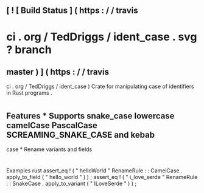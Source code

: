 [
!
[
Build
Status
]
(
https
:
/
/
travis
-
ci
.
org
/
TedDriggs
/
ident_case
.
svg
?
branch
=
master
)
]
(
https
:
/
/
travis
-
ci
.
org
/
TedDriggs
/
ident_case
)
Crate
for
manipulating
case
of
identifiers
in
Rust
programs
.
#
Features
*
Supports
snake_case
lowercase
camelCase
PascalCase
SCREAMING_SNAKE_CASE
and
kebab
-
case
*
Rename
variants
and
fields
#
Examples
rust
assert_eq
!
(
"
helloWorld
"
RenameRule
:
:
CamelCase
.
apply_to_field
(
"
hello_world
"
)
)
;
assert_eq
!
(
"
i_love_serde
"
RenameRule
:
:
SnakeCase
.
apply_to_variant
(
"
ILoveSerde
"
)
)
;
